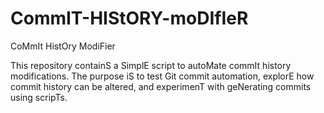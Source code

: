# CommIT-HIStORY-moDIfIeR
CoMmIt HistOry ModiFier

This repository containS a SimplE script to autoMate commIt history modifications. The purpose iS to test Git commit automation, explorE how commit history can be altered, and experimenT with geNerating commits using scripTs.
